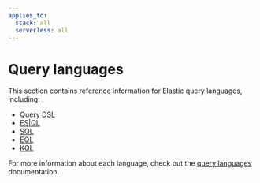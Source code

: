 ```yaml
---
applies_to:
  stack: all
  serverless: all
---
```

# Query languages

This section contains reference information for Elastic query languages, including:

* [Query DSL](querydsl.md)
* [ES|QL](esql.md)
* [SQL](sql.md)
* [EQL](eql.md)
* [KQL](kql.md)

For more information about each language, check out the [query languages](docs-content://explore-analyze/query-filter/languages.md) documentation.
